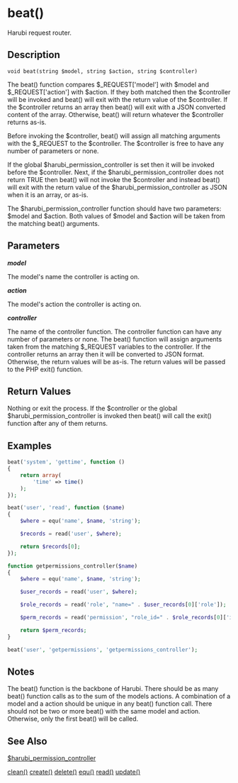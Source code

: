 beat()
======

Harubi request router.

## Description

```
void beat(string $model, string $action, string $controller)
```

The beat() function compares $_REQUEST['model'] with $model and $_REQUEST['action'] with $action. If they both matched then the $controller will be invoked and beat() will exit with the return value of the $controller. If the $controller returns an array then beat() will exit with a JSON converted content of the array. Otherwise, beat() will return whatever the $controller returns as-is.

Before invoking the $controller, beat() will assign all matching arguments with the $_REQUEST to the $controller. The $controller is free to have any number of parameters or none.

If the global $harubi_permission_controller is set then it will be invoked before the $controller. Next, if the $harubi_permission_controller does not return TRUE then beat() will not invoke the $controller and instead beat() will exit with the return value of the $harubi_permission_controller as JSON when it is an array, or as-is.

The $harubi_permission_controller function should have two parameters: $model and $action. Both values of $model and $action will be taken from the matching beat() arguments.

## Parameters

***model***

The model's name the controller is acting on. 

***action***

The model's action the controller is acting on.

***controller***

The name of the controller function. The controller function can have any number of parameters or none. The beat() function will assign arguments taken from the matching $_REQUEST variables to the controller. If the controller returns an array then it will be converted to JSON format. Otherwise, the return values will be as-is. The return values will be passed to the PHP exit() function.

## Return Values

Nothing or exit the process. If the $controller or the global $harubi_permission_controller is invoked then beat() will call the exit() function after any of them returns.

## Examples

```php
beat('system', 'gettime', function ()
{	
	return array(
		'time' => time()
	);
});
```

```php
beat('user', 'read', function ($name)
{	
	$where = equ('name', $name, 'string');

	$records = read('user', $where);

	return $records[0];
});
```

```php
function getpermissions_controller($name)
{
	$where = equ('name', $name, 'string');

	$user_records = read('user', $where);

	$role_records = read('role', "name=" . $user_records[0]['role']);

	$perm_records = read('permission', "role_id=" . $role_records[0]['id']);

	return $perm_records;
}

beat('user', 'getpermissions', 'getpermissions_controller');
```

## Notes

The beat() function is the backbone of Harubi. There should be as many beat() function calls as to the sum of the models actions. A combination of a model and a action should be unique in any beat() function call. There should not be two or more beat() with the same model and action. Otherwise, only the first beat() will be called.

## See Also

[$harubi_permission_controller](harubi_permission_controller.md)

[clean()](clean.md)
[create()](create.md)
[delete()](delete.md)
[equ()](equ.md)
[read()](read.md)
[update()](update.md)

